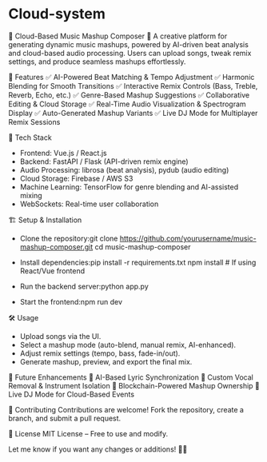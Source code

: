 # Cloud-system

🎵 Cloud-Based Music Mashup Composer 🎵
A creative platform for generating dynamic music mashups, powered by AI-driven beat analysis and cloud-based audio processing. Users can upload songs, tweak remix settings, and produce seamless mashups effortlessly.

🚀 Features
 ✅ AI-Powered Beat Matching & Tempo Adjustment
 ✅ Harmonic Blending for Smooth Transitions
 ✅ Interactive Remix Controls (Bass, Treble, Reverb, Echo, etc.)
 ✅ Genre-Based Mashup Suggestions
 ✅ Collaborative Editing & Cloud Storage
 ✅ Real-Time Audio Visualization & Spectrogram Display
 ✅ Auto-Generated Mashup Variants
 ✅ Live DJ Mode for Multiplayer Remix Sessions

🔧 Tech Stack
- Frontend: Vue.js / React.js
- Backend: FastAPI / Flask (API-driven remix engine)
- Audio Processing: librosa (beat analysis), pydub (audio editing)
- Cloud Storage: Firebase / AWS S3
- Machine Learning: TensorFlow for genre blending and AI-assisted mixing
- WebSockets: Real-time user collaboration


🏗️ Setup & Installation
- Clone the repository:git clone https://github.com/yourusername/music-mashup-composer.git
cd music-mashup-composer

- Install dependencies:pip install -r requirements.txt
npm install  # If using React/Vue frontend

- Run the backend server:python app.py

- Start the frontend:npm run dev



🛠️ Usage
- Upload songs via the UI.
- Select a mashup mode (auto-blend, manual remix, AI-enhanced).
- Adjust remix settings (tempo, bass, fade-in/out).
- Generate mashup, preview, and export the final mix.


📌 Future Enhancements
🔹 AI-Based Lyric Synchronization
🔹 Custom Vocal Removal & Instrument Isolation
🔹 Blockchain-Powered Mashup Ownership
🔹 Live DJ Mode for Cloud-Based Events

🎤 Contributing
Contributions are welcome! Fork the repository, create a branch, and submit a pull request.

📜 License
MIT License – Free to use and modify.

Let me know if you want any changes or additions! 🚀🎶
